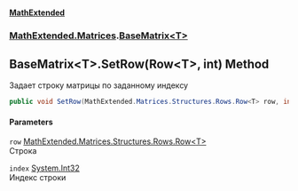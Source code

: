 #### [MathExtended](index.md 'index')
### [MathExtended.Matrices](MathExtended_Matrices.md 'MathExtended.Matrices').[BaseMatrix&lt;T&gt;](MathExtended_Matrices_BaseMatrix_T_.md 'MathExtended.Matrices.BaseMatrix&lt;T&gt;')
## BaseMatrix&lt;T&gt;.SetRow(Row&lt;T&gt;, int) Method
Задает строку матрицы по заданному индексу  
```csharp
public void SetRow(MathExtended.Matrices.Structures.Rows.Row<T> row, int index);
```
#### Parameters
<a name='MathExtended_Matrices_BaseMatrix_T__SetRow(MathExtended_Matrices_Structures_Rows_Row_T__int)_row'></a>
`row` [MathExtended.Matrices.Structures.Rows.Row&lt;](MathExtended_Matrices_Structures_Rows_Row_T_.md 'MathExtended.Matrices.Structures.Rows.Row&lt;T&gt;')[T](MathExtended_Matrices_BaseMatrix_T_.md#MathExtended_Matrices_BaseMatrix_T__T 'MathExtended.Matrices.BaseMatrix&lt;T&gt;.T')[&gt;](MathExtended_Matrices_Structures_Rows_Row_T_.md 'MathExtended.Matrices.Structures.Rows.Row&lt;T&gt;')  
Строка
  
<a name='MathExtended_Matrices_BaseMatrix_T__SetRow(MathExtended_Matrices_Structures_Rows_Row_T__int)_index'></a>
`index` [System.Int32](https://docs.microsoft.com/en-us/dotnet/api/System.Int32 'System.Int32')  
Индекс строки
  

